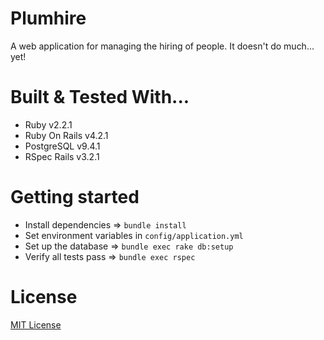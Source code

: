 Plumhire
========

A web application for managing the hiring of people.  It doesn't do much... yet!

Built & Tested With...
======================

- Ruby v2.2.1
- Ruby On Rails v4.2.1
- PostgreSQL v9.4.1
- RSpec Rails v3.2.1

Getting started
===============

- Install dependencies => `bundle install`
- Set environment variables in `config/application.yml`
- Set up the database => `bundle exec rake db:setup`
- Verify all tests pass => `bundle exec rspec`

License
=======

[MIT License](http://www.opensource.org/licenses/MIT)
